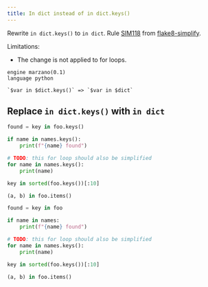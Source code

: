```yaml
---
title: In dict instead of in dict.keys()
---
```


Rewrite `in dict.keys()` to `in dict`. Rule [SIM118](https://github.com/MartinThoma/flake8-simplify/issues/40) from [flake8-simplify](https://github.com/MartinThoma/flake8-simplify).

Limitations:
- The change is not applied to for loops.


```grit
engine marzano(0.1)
language python

`$var in $dict.keys()` => `$var in $dict`
```

## Replace `in dict.keys()` with `in dict`

```python
found = key in foo.keys()

if name in names.keys():
    print(f"{name} found")

# TODO: this for loop should also be simplified
for name in names.keys():
    print(name)

key in sorted(foo.keys())[:10]

(a, b) in foo.items()
```

```python
found = key in foo

if name in names:
    print(f"{name} found")

# TODO: this for loop should also be simplified
for name in names.keys():
    print(name)

key in sorted(foo.keys())[:10]

(a, b) in foo.items()
```
